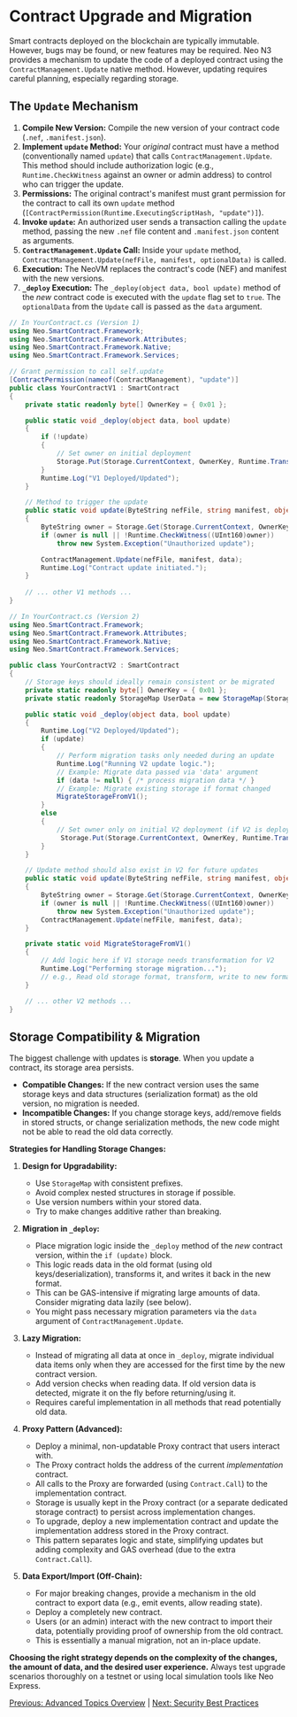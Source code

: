 # Contract Upgrade and Migration

Smart contracts deployed on the blockchain are typically immutable. However, bugs may be found, or new features may be required. Neo N3 provides a mechanism to update the code of a deployed contract using the `ContractManagement.Update` native method. However, updating requires careful planning, especially regarding storage.

## The `Update` Mechanism

1.  **Compile New Version:** Compile the new version of your contract code (`.nef`, `.manifest.json`).
2.  **Implement `update` Method:** Your *original* contract must have a method (conventionally named `update`) that calls `ContractManagement.Update`. This method should include authorization logic (e.g., `Runtime.CheckWitness` against an owner or admin address) to control who can trigger the update.
3.  **Permissions:** The original contract's manifest must grant permission for the contract to call its own `update` method (`[ContractPermission(Runtime.ExecutingScriptHash, "update")]`).
4.  **Invoke `update`:** An authorized user sends a transaction calling the `update` method, passing the new `.nef` file content and `.manifest.json` content as arguments.
5.  **`ContractManagement.Update` Call:** Inside your `update` method, `ContractManagement.Update(nefFile, manifest, optionalData)` is called.
6.  **Execution:** The NeoVM replaces the contract's code (NEF) and manifest with the new versions.
7.  **`_deploy` Execution:** The `_deploy(object data, bool update)` method of the *new* contract code is executed with the `update` flag set to `true`. The `optionalData` from the `Update` call is passed as the `data` argument.

```csharp
// In YourContract.cs (Version 1)
using Neo.SmartContract.Framework;
using Neo.SmartContract.Framework.Attributes;
using Neo.SmartContract.Framework.Native;
using Neo.SmartContract.Framework.Services;

// Grant permission to call self.update
[ContractPermission(nameof(ContractManagement), "update")] 
public class YourContractV1 : SmartContract
{
    private static readonly byte[] OwnerKey = { 0x01 };

    public static void _deploy(object data, bool update)
    { 
        if (!update) 
        { 
            // Set owner on initial deployment
            Storage.Put(Storage.CurrentContext, OwnerKey, Runtime.Transaction.Sender);
        }
        Runtime.Log("V1 Deployed/Updated");
    }

    // Method to trigger the update
    public static void update(ByteString nefFile, string manifest, object data)
    {
        ByteString owner = Storage.Get(Storage.CurrentContext, OwnerKey);
        if (owner is null || !Runtime.CheckWitness((UInt160)owner)) 
            throw new System.Exception("Unauthorized update");

        ContractManagement.Update(nefFile, manifest, data);
        Runtime.Log("Contract update initiated.");
    }
    
    // ... other V1 methods ...
}
```

```csharp
// In YourContract.cs (Version 2)
using Neo.SmartContract.Framework;
using Neo.SmartContract.Framework.Attributes;
using Neo.SmartContract.Framework.Native;
using Neo.SmartContract.Framework.Services;

public class YourContractV2 : SmartContract
{
    // Storage keys should ideally remain consistent or be migrated
    private static readonly byte[] OwnerKey = { 0x01 }; 
    private static readonly StorageMap UserData = new StorageMap(Storage.CurrentContext, "UDTA");

    public static void _deploy(object data, bool update)
    { 
        Runtime.Log("V2 Deployed/Updated");
        if (update)
        {
            // Perform migration tasks only needed during an update
            Runtime.Log("Running V2 update logic.");
            // Example: Migrate data passed via 'data' argument
            if (data != null) { /* process migration data */ }
            // Example: Migrate existing storage if format changed
            MigrateStorageFromV1();
        } 
        else 
        { 
            // Set owner only on initial V2 deployment (if V2 is deployed fresh)
             Storage.Put(Storage.CurrentContext, OwnerKey, Runtime.Transaction.Sender);
        }
    }

    // Update method should also exist in V2 for future updates
    public static void update(ByteString nefFile, string manifest, object data)
    {
        ByteString owner = Storage.Get(Storage.CurrentContext, OwnerKey);
        if (owner is null || !Runtime.CheckWitness((UInt160)owner))
            throw new System.Exception("Unauthorized update");
        ContractManagement.Update(nefFile, manifest, data);
    }

    private static void MigrateStorageFromV1()
    {
        // Add logic here if V1 storage needs transformation for V2
        Runtime.Log("Performing storage migration...");
        // e.g., Read old storage format, transform, write to new format
    }

    // ... other V2 methods ...
}
```

## Storage Compatibility & Migration

The biggest challenge with updates is **storage**. When you update a contract, its storage area persists.

*   **Compatible Changes:** If the new contract version uses the same storage keys and data structures (serialization format) as the old version, no migration is needed.
*   **Incompatible Changes:** If you change storage keys, add/remove fields in stored structs, or change serialization methods, the new code might not be able to read the old data correctly.

**Strategies for Handling Storage Changes:**

1.  **Design for Upgradability:**
    *   Use `StorageMap` with consistent prefixes.
    *   Avoid complex nested structures in storage if possible.
    *   Use version numbers within your stored data.
    *   Try to make changes additive rather than breaking.

2.  **Migration in `_deploy`:**
    *   Place migration logic inside the `_deploy` method of the *new* contract version, within the `if (update)` block.
    *   This logic reads data in the old format (using old keys/deserialization), transforms it, and writes it back in the new format.
    *   This can be GAS-intensive if migrating large amounts of data. Consider migrating data lazily (see below).
    *   You might pass necessary migration parameters via the `data` argument of `ContractManagement.Update`.

3.  **Lazy Migration:**
    *   Instead of migrating all data at once in `_deploy`, migrate individual data items only when they are accessed for the first time by the new contract version.
    *   Add version checks when reading data. If old version data is detected, migrate it on the fly before returning/using it.
    *   Requires careful implementation in all methods that read potentially old data.

4.  **Proxy Pattern (Advanced):**
    *   Deploy a minimal, non-updatable Proxy contract that users interact with.
    *   The Proxy contract holds the address of the current *implementation* contract.
    *   All calls to the Proxy are forwarded (using `Contract.Call`) to the implementation contract.
    *   Storage is usually kept in the Proxy contract (or a separate dedicated storage contract) to persist across implementation changes.
    *   To upgrade, deploy a new implementation contract and update the implementation address stored in the Proxy contract.
    *   This pattern separates logic and state, simplifying updates but adding complexity and GAS overhead (due to the extra `Contract.Call`).

5.  **Data Export/Import (Off-Chain):**
    *   For major breaking changes, provide a mechanism in the old contract to export data (e.g., emit events, allow reading state).
    *   Deploy a completely new contract.
    *   Users (or an admin) interact with the new contract to import their data, potentially providing proof of ownership from the old contract.
    *   This is essentially a manual migration, not an in-place update.

**Choosing the right strategy depends on the complexity of the changes, the amount of data, and the desired user experience.** Always test upgrade scenarios thoroughly on a testnet or using local simulation tools like Neo Express.

[Previous: Advanced Topics Overview](./README.md) | [Next: Security Best Practices](./02-security.md)
